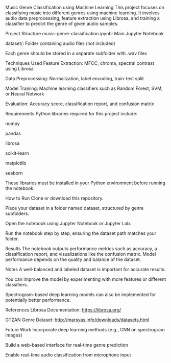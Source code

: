Music Genre Classification using Machine Learning
This project focuses on classifying music into different genres using machine learning. It involves audio data preprocessing, feature extraction using Librosa, and training a classifier to predict the genre of given audio samples.

Project Structure
music-genre-classification.ipynb: Main Jupyter Notebook

dataset/: Folder containing audio files (not included)

Each genre should be stored in a separate subfolder with .wav files

Techniques Used
Feature Extraction: MFCC, chroma, spectral contrast using Librosa

Data Preprocessing: Normalization, label encoding, train-test split

Model Training: Machine learning classifiers such as Random Forest, SVM, or Neural Network

Evaluation: Accuracy score, classification report, and confusion matrix

Requirements
Python libraries required for this project include:

numpy

pandas

librosa

scikit-learn

matplotlib

seaborn

These libraries must be installed in your Python environment before running the notebook.

How to Run
Clone or download this repository.

Place your dataset in a folder named dataset, structured by genre subfolders.

Open the notebook using Jupyter Notebook or Jupyter Lab.

Run the notebook step by step, ensuring the dataset path matches your folder.

Results
The notebook outputs performance metrics such as accuracy, a classification report, and visualizations like the confusion matrix. Model performance depends on the quality and balance of the dataset.

Notes
A well-balanced and labeled dataset is important for accurate results.

You can improve the model by experimenting with more features or different classifiers.

Spectrogram-based deep learning models can also be implemented for potentially better performance.

References
Librosa Documentation: https://librosa.org/

GTZAN Genre Dataset: http://marsyas.info/downloads/datasets.html

Future Work
Incorporate deep learning methods (e.g., CNN on spectrogram images)

Build a web-based interface for real-time genre prediction

Enable real-time audio classification from microphone input
